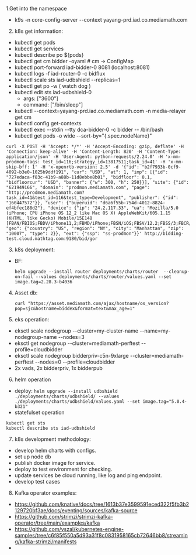 1.Get into the namespace
- k9s -n core-config-server --context yayang-prd.iad.co.mediamath.com

2. k8s get information:
- kubectl get pods
- kubectl get services
- kubectl describe po ${pods}
- kubectl get cm bidder -oyaml # cm -> ConfigMap
- kubectl port-forward iad-bidder-0 8081 (localhost:8081)
- kubectl logs -f iad-router-0 -c bidflux
- kubectl scale sts iad-udbshield --replicas=1
- kubectl get po -w ( watch dog )
- kubectl edit sts iad-udbshield-0
  - args: ["3600"]
  - command: ["/bin/sleep"]
- kubectl --context=yayang-prd.iad.co.mediamath.com -n media-relayer get cm
- kubectl config get-contexts
- kubectl exec --stdin --tty dca-bidder-0 -c bidder -- /bin/bash
- kubectl get pods -o wide --sort-by="{.spec.nodeName}"

```
curl -X POST -H 'Accept: */*' -H 'Accept-Encoding: gzip, deflate' -H 'Connection: keep-alive' -H 'Content-Length: 820' -H 'Content-Type: application/json' -H 'User-Agent: python-requests/2.24.0' -H 'x-mm-prodmon-tags: test_id=116;strategy_id=13817511;task_id=41' -H 'x-mm-skip-bff: 1' -H 'x-openrtb-version: 2.5' -d '{"id": "b2f7933b-0cf9-4092-b3e0-1025b9ddf191", "cur": "USD", "at": 1, "imp": [{"id": "727edaca-f83c-41b9-a88b-11d8ebbe8b01", "bidfloor": 0.1, "bidfloorcur": "USD", "banner": {"w": 300, "h": 250}}], "site": {"id": "621949166", "domain": "prodmon.mediamath.com", "page": "http://prodmon.mediamath.com?task_id=41&test_id=116&test_type=Development", "publisher": {"id": "160447572"}}, "user": {"buyeruid": "d6a6f55b-754d-4012-8824-ef4bfec188d2"}, "device": {"ip": "24.2.117.33", "ua": "Mozilla/5.0 (iPhone; CPU iPhone OS 12_2 like Mac OS X) AppleWebKit/605.1.15 (KHTML, like Gecko) Mobile/15E148 [FBAN/FBIOS;FBDV/iPhone11,2;FBMD/iPhone;FBSN/iOS;FBSV/12.2;FBSS/3;FBCR/AT&T;FBID/phone;FBLC/en_US;FBOP/5]", "geo": {"country": "US", "region": "NY", "city": "Manhattan", "zip": "10007", "type": 2}}, "ext": {"ssp": "ss-prodmon"}}' http://bidding-test.cloud.mathtag.com:9180/bid/gor
```

3. k8s deployment:
- BF:
  ```
  helm upgrade --install router deployments/charts/router  --cleanup-on-fail --values deployments/charts/router/values.yaml --set image.tag=2.28.3-b4036
  ```

4. Asset db:
   ```
   curl "https://asset.mediamath.com/ajax/hostname/os_version?pop=sjc&hostname=biddex&format=text&max_age=1"
   ```

5. eks operation:
-  eksctl scale nodegroup --cluster=my-cluster-name --name=my-nodegroup-name --nodes=3
-  eksctl get nodegroup --cluster=mediamath-perftest --profile=cloudbidder
-  eksctl scale nodegroup bidderpriv-c5n-9xlarge --cluster=mediamath-perftest --nodes=0 --profile=cloudbidder
-  2x vads, 2x bidderpriv, 1x bidderpub

6. helm operation
- deploy: `helm upgrade --install udbshield ./deployments/charts/udbshield/ --values ./deployments/charts/udbshield/values.yaml --set image.tag="5.0.4-b321"`
- statefulset operation
```
kubectl get sts
kubectl describe sts iad-udbshield
```

7. k8s development methodology:
- develop helm charts with configs.
- set up node db
- publish docker image for service.
- deploy to test environment for checking.
- update services be cloud running, like log and ping endpoint.
- develop test cases

8. Kafka operator examples:
- https://github.com/knative/docs/tree/1613b37e3599591eced322f5fb3b2129720bf3ae/docs/eventing/sources/kafka-source
- https://github.com/strimzi/strimzi-kafka-operator/tree/main/examples/kafka
- https://github.com/vszal/kubernetes-engine-samples/tree/c6f85f550a5d93a31f8c0831958165cb72646bb8/streaming/kafka-strimzi/manifests
- 
